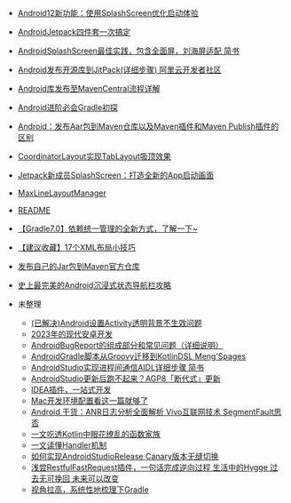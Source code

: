 - [Android12新功能：使用SplashScreen优化启动体验](Android12新功能：使用SplashScreen优化启动体验.md)
- [AndroidJetpack四件套一次搞定](AndroidJetpack四件套一次搞定.md)
- [AndroidSplashScreen最佳实践，包含全面屏，刘海屏适配 简书](AndroidSplashScreen最佳实践，包含全面屏，刘海屏适配-简书.md)
- [Android发布开源库到JitPack(详细步骤) 阿里云开发者社区](Android发布开源库到JitPack(详细步骤)-阿里云开发者社区.md)
- [Android库发布至MavenCentral流程详解](Android库发布至MavenCentral流程详解.md)
- [Android进阶必会Gradle初探](Android进阶必会Gradle初探.md)
- [Android：发布Aar包到Maven仓库以及Maven插件和Maven Publish插件的区别](Android：发布aar包到maven仓库以及maven插件和maven-publish插件的区别.md)
- [CoordinatorLayout实现TabLayout吸顶效果](CoordinatorLayout实现TabLayout吸顶效果.md)
- [Jetpack新成员SplashScreen：打造全新的App启动画面](Jetpack新成员SplashScreen：打造全新的App启动画面.md)
- [MaxLineLayoutManager](MaxLineLayoutManager.md)
- [README](README.md)
- [【Gradle7.0】依赖统一管理的全新方式，了解一下~](【Gradle7.0】依赖统一管理的全新方式，了解一下~.md)
- [【建议收藏】17个XML布局小技巧](【建议收藏】17个XML布局小技巧.md)
- [发布自己的Jar包到Maven官方仓库](发布自己的jar包到Maven官方仓库.md)
- [史上最完美的Android沉浸式状态导航栏攻略](史上最完美的Android沉浸式状态导航栏攻略.md)

- 未整理
  - [(已解决)Android设置Activity透明背景不生效问题](未整理/(已解决)Android设置Activity透明背景不生效问题.md)
  - [2023年的现代安卓开发](未整理/2023年的现代安卓开发.md)
  - [AndroidBugReport的组成部分和常见问题（详细说明）](未整理/AndroidBugReport的组成部分和常见问题（详细说明）.md)
  - [AndroidGradle脚本从Groovy迁移到KotlinDSL Meng'Spages](未整理/AndroidGradle脚本从Groovy迁移到KotlinDSL-Meng'spages.md)
  - [AndroidStudio实现进程间通信AIDL详细步骤 简书](未整理/AndroidStudio实现进程间通信AIDL详细步骤-简书.md)
  - [AndroidStudio更新后跑不起来？AGP8「断代式」更新](未整理/AndroidStudio更新后跑不起来？AGP8「断代式」更新.md)
  - [IDEA插件，一站式开发](未整理/IDEA插件，一站式开发.md)
  - [Mac开发环境配置看这一篇就够了](未整理/Mac开发环境配置看这一篇就够了.md)
  - [Android 干货：ANR日志分析全面解析 Vivo互联网技术 SegmentFault思否](未整理/android-干货：ANR日志分析全面解析-vivo互联网技术-SegmentFault思否.md)
  - [一文吃透Kotlin中眼花缭乱的函数家族   ](未整理/一文吃透Kotlin中眼花缭乱的函数家族---.md)
  - [一文读懂Handler机制](未整理/一文读懂Handler机制.md)
  - [如何实现AndroidStudioRelease Canary版本无缝切换](未整理/如何实现AndroidStudioRelease-Canary版本无缝切换.md)
  - [浅尝RestfulFastRequest插件，一句话完成逆向过程 生活中的Hygge 过去无可挽回 未来可以改变](未整理/浅尝RestfulFastRequest插件，一句话完成逆向过程-生活中的Hygge-过去无可挽回-未来可以改变.md)
  - [视角拉高，系统性地梳理下Gradle](未整理/视角拉高，系统性地梳理下Gradle.md)
